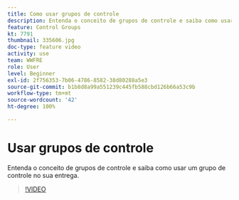 ```yaml
---
title: Como usar grupos de controle
description: Entenda o conceito de grupos de controle e saiba como usar um grupo de controle no sua entrega.
feature: Control Groups
kt: 7791
thumbnail: 335606.jpg
doc-type: feature video
activity: use
team: WWFRE
role: User
level: Beginner
exl-id: 2f756353-7b06-4786-8582-38d80288a5e3
source-git-commit: b1b8d8a99a551239c445fb588cbd126b66a53c9b
workflow-type: tm+mt
source-wordcount: '42'
ht-degree: 100%

---
```


# Usar grupos de controle

Entenda o conceito de grupos de controle e saiba como usar um grupo de controle no sua entrega.

>[!VIDEO](https://video.tv.adobe.com/v/335606?quality=12&learn=on)

